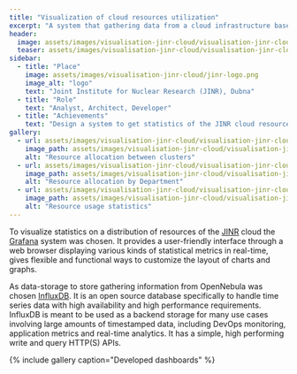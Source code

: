 ```yaml
---
title: "Visualization of cloud resources utilization"
excerpt: "A system that gathering data from a cloud infrastructure based on OpenNebula and showing it with Grafana."
header:
  image: assets/images/visualisation-jinr-cloud/visualisation-jinr-cloud-scheme.png
  teaser: assets/images/visualisation-jinr-cloud/visualisation-jinr-cloud-scheme-th-min.png
sidebar:
  - title: "Place"
    image: assets/images/visualisation-jinr-cloud/jinr-logo.png
    image_alt: "logo"
    text: "Joint Institute for Nuclear Research (JINR), Dubna"
  - title: "Role"
    text: "Analyst, Architect, Developer"
  - title: "Achievements"
    text: "Design a system to get statistics of the JINR cloud resources utilization"
gallery:
  - url: assets/images/visualisation-jinr-cloud/visualisation-jinr-cloud-1-min.png
    image_path: assets/images/visualisation-jinr-cloud/visualisation-jinr-cloud-1-min.png
    alt: "Resource allocation between clusters"
  - url: assets/images/visualisation-jinr-cloud/visualisation-jinr-cloud-2-min.png
    image_path: assets/images/visualisation-jinr-cloud/visualisation-jinr-cloud-2-min.png
    alt: "Resource allocation by Department"
  - url: assets/images/visualisation-jinr-cloud/visualisation-jinr-cloud-3-min.png
    image_path: assets/images/visualisation-jinr-cloud/visualisation-jinr-cloud-3-min.png
    alt: "Resource usage statistics"
---
```


To visualize statistics on a distribution of resources of the [JINR](http://jinr.ru) cloud the [Grafana](http://grafana.com) system was chosen.
It provides a user-friendly interface through a web browser displaying various kinds of statistical metrics in real-time,
gives flexible and functional ways to customize the layout of charts and graphs.

As data-storage to store gathering information from OpenNebula was chosen [InfluxDB](http://influxdata.com).
It is an open source database specifically to handle time series data with high availability and high performance requirements.
InfluxDB is meant to be used as a backend storage for many use cases involving large amounts of timestamped data, including DevOps monitoring, application metrics and real-time analytics.
It has a simple, high performing write and query HTTP(S) APIs.

{% include gallery caption="Developed dashboards" %}
